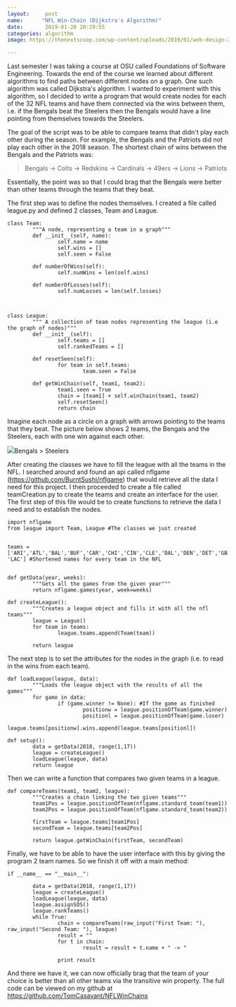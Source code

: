 ```yaml
---
layout:     post
name:      "NFL Win-Chain (Dijkstra's Algorithm)"
date:       2019-01-28 20:29:55
categories: algorithm
image: https://thenextscoop.com/wp-content/uploads/2019/01/web-design-2019.jpg

---
```

Last semester I was taking a course at OSU called Foundations of Software Engineering. Towards the end of the course we learned about different algorithms to find paths between different nodes on a graph. One such algorithm was called Dijkstra's algorithm. I wanted to experiment with this algorithm, so I decided to write a program that would create nodes for each of the 32 NFL teams and have them connected via the wins between them, i.e. if the Bengals beat the Steelers then the Bengals would have a line pointing from themselves towards the Steelers. 

The goal of the script was to be able to compare teams that didn't play each other during the season. For example, the Bengals and the Patriots did not play each other in the 2018 season. The shortest chain of wins between the Bengals and the Patriots was:

> Bengals -> Colts -> Redskins -> Cardinals -> 49ers -> Lions -> Patriots

Essentially, the point was so that I could brag that the Bengals were better than other teams through the teams that they beat.

The first step was to define the nodes themselves. I created a file called league.py and defined 2 classes, Team and League. 
    
    
    class Team:
            """A node, representing a team in a graph"""
            def __init__(self, name):
                    self.name = name
                    self.wins = []
                    self.seen = False
    
            def numberOfWins(self):
                    self.numWins = len(self.wins)
    
            def numberOfLosses(self):
                    self.numLosses = len(self.losses)
    
    
    
    class League:
            """ A collection of team nodes representing the league (i.e the graph of nodes)"""
            def __init__(self):
                    self.teams = []
                    self.rankedTeams = []
    
            def resetSeen(self):
                    for team in self.teams:
                            team.seen = False
    
            def getWinChain(self, team1, team2):
                    team1.seen = True
                    chain = [team1] + self.winChain(team1, team2)
                    self.resetSeen()
                    return chain

Imagine each node as a circle on a graph with arrows pointing to the teams that they beat. The picture below shows 2 teams, the Bengals and the Steelers, each with one win against each other.

![](http://www.tomcasavant.com/wp-content/uploads/Diagram.png)Bengals > Steelers

After creating the classes we have to fill the league with all the teams in the NFL. I searched around and found an api called nflgame (<https://github.com/BurntSushi/nflgame>) that would retrieve all the data I need for this project. I then proceeded to create a file called teamCreation.py to create the teams and create an interface for the user. The first step of this file would be to create functions to retrieve the data I need and to establish the nodes. 
    
    
    import nflgame
    from league import Team, League #The classes we just created
    
    
    teams = ['ARI','ATL','BAL','BUF','CAR','CHI','CIN','CLE','DAL','DEN','DET','GB','HOU','IND','JAX','KC','LA','MIA','MIN','NE','NO','NYG','NYJ','OAK','PHI','PIT','SEA','SF','TB','TEN','WAS', 'LAC'] #Shortened names for every team in the NFL
    
    
    def getData(year, weeks):
            """Gets all the games from the given year"""
            return nflgame.games(year, week=weeks)
    
    def createLeague():
            """Creates a league object and fills it with all the nfl teams"""
            league = League()
            for team in teams:
                    league.teams.append(Team(team))
    
            return league

The next step is to set the attributes for the nodes in the graph (i.e. to read in the wins from each team). 
    
    
    def loadLeague(league, data):
            """Loads the league object with the results of all the games"""
            for game in data:
                    if (game.winner != None): #If the game as finished
                            positionw = league.positionOfTeam(game.winner)
                            positionl = league.positionOfTeam(game.loser)
                            league.teams[positionw].wins.append(league.teams[positionl])
    
    def setup():
            data = getData(2018, range(1,17))
            league = createLeague()
            loadLeague(league, data)
            return league

Then we can write a function that compares two given teams in a league.
    
    
    def compareTeams(team1, team2, league):
            """Creates a chain linking the two given teams"""
            team1Pos = league.positionOfTeam(nflgame.standard_team(team1))
            team2Pos = league.positionOfTeam(nflgame.standard_team(team2))
    
            firstTeam = league.teams[team1Pos]
            secondTeam = league.teams[team2Pos]
    
            return league.getWinChain(firstTeam, secondTeam)
    

Finally, we have to be able to have the user interface with this by giving the program 2 team names. So we finish it off with a main method:
    
    
    if __name__ == "__main__":
    
            data = getData(2018, range(1,17))
            league = createLeague()
            loadLeague(league, data)
            league.assignSOS()
            league.rankTeams()
            while True:
                    chain = compareTeams(raw_input("First Team: "), raw_input("Second Team: "), league)
                    result = ""
                    for t in chain:
                            result = result + t.name + " -> "
    
                    print result

And there we have it, we can now officially brag that the team of your choice is better than all other teams via the transitive win property. The full code can be viewed on my github at <https://github.com/TomCasavant/NFLWinChains>
